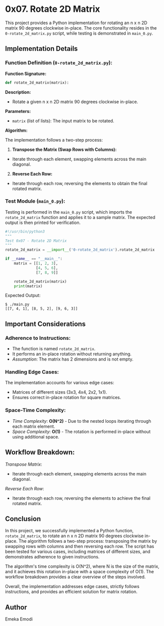 # 0x07. Rotate 2D Matrix

This project provides a Python implementation for rotating an n x n 2D matrix 90 degrees clockwise in-place. The core functionality resides in the `0-rotate_2d_matrix.py` script, while testing is demonstrated in `main_0.py`.

## Implementation Details

### Function Definition (`0-rotate_2d_matrix.py`):

**Function Signature:**

```python
def rotate_2d_matrix(matrix):
```

**Description:**

- Rotate a given n x n 2D matrix 90 degrees clockwise in-place.

**Parameters:**

- `matrix` (list of lists): The input matrix to be rotated.

**Algorithm:**

The implementation follows a two-step process:

1. **Transpose the Matrix (Swap Rows with Columns):**
- Iterate through each element, swapping elements across the main diagonal.

2. **Reverse Each Row:**
- Iterate through each row, reversing the elements to obtain the final rotated matrix.

### Test Module (`main_0.py`):

Testing is performed in the `main_0.py` script, which imports the `rotate_2d_matrix` function and applies it to a sample matrix. The expected output is then printed for verification.

```python
#!/usr/bin/python3
"""
Test 0x07 - Rotate 2D Matrix
"""
rotate_2d_matrix = __import__('0-rotate_2d_matrix').rotate_2d_matrix

if __name__ == "__main__":
    matrix = [[1, 2, 3],
              [4, 5, 6],
              [7, 8, 9]]

    rotate_2d_matrix(matrix)
    print(matrix)
```

Expected Output:

```shell
$ ./main.py
[[7, 4, 1], [8, 5, 2], [9, 6, 3]]
```

## Important Considerations

### Adherence to Instructions:

- The function is named `rotate_2d_matrix`.
- It performs an in-place rotation without returning anything.
- *Assumption*: The matrix has 2 dimensions and is not empty.

### Handling Edge Cases:

The implementation accounts for various edge cases:

- Matrices of different sizes (3x3, 4x4, 2x2, 1x1).
- Ensures correct in-place rotation for square matrices.

### Space-Time Complexity:

- *Time Complexity*: **O(N^2)** - Due to the nested loops iterating through each matrix element.
- *Space Complexity*: **O(1)** - The rotation is performed in-place without using additional space.

## Workflow Breakdown:

*Transpose Matrix*:

- Iterate through each element, swapping elements across the main diagonal.

*Reverse Each Row*:

- Iterate through each row, reversing the elements to achieve the final rotated matrix.

## Conclusion

In this project, we successfully implemented a Python function, `rotate_2d_matrix`, to rotate an n x n 2D matrix 90 degrees clockwise in-place. The algorithm follows a two-step process: transposing the matrix by swapping rows with columns and then reversing each row. The script has been tested for various cases, including matrices of different sizes, and demonstrates adherence to given instructions.

The algorithm's time complexity is O(N^2), where N is the size of the matrix, and it achieves this rotation in-place with a space complexity of O(1). The workflow breakdown provides a clear overview of the steps involved.

Overall, the implementation addresses edge cases, strictly follows instructions, and provides an efficient solution for matrix rotation.

## Author

Emeka Emodi
